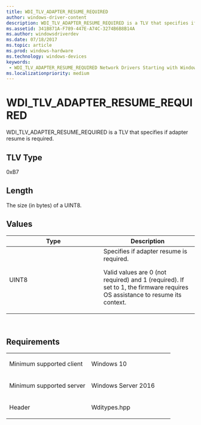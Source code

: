 ```yaml
---
title: WDI_TLV_ADAPTER_RESUME_REQUIRED
author: windows-driver-content
description: WDI_TLV_ADAPTER_RESUME_REQUIRED is a TLV that specifies if adapter resume is required.
ms.assetid: 341B871A-F789-447E-A74C-3274B6B8B14A
ms.author: windowsdriverdev 
ms.date: 07/18/2017 
ms.topic: article 
ms.prod: windows-hardware 
ms.technology: windows-devices 
keywords:
 - WDI_TLV_ADAPTER_RESUME_REQUIRED Network Drivers Starting with Windows Vista
ms.localizationpriority: medium
---
```


# WDI\_TLV\_ADAPTER\_RESUME\_REQUIRED


WDI\_TLV\_ADAPTER\_RESUME\_REQUIRED is a TLV that specifies if adapter resume is required.

## TLV Type


0xB7

## Length


The size (in bytes) of a UINT8.

## Values


<table>
<colgroup>
<col width="50%" />
<col width="50%" />
</colgroup>
<thead>
<tr class="header">
<th>Type</th>
<th>Description</th>
</tr>
</thead>
<tbody>
<tr class="odd">
<td>UINT8</td>
<td>Specifies if adapter resume is required.
<p>Valid values are 0 (not required) and 1 (required). If set to 1, the firmware requires OS assistance to resume its context.</p></td>
</tr>
</tbody>
</table>

 

Requirements
------------

<table>
<colgroup>
<col width="50%" />
<col width="50%" />
</colgroup>
<tbody>
<tr class="odd">
<td><p>Minimum supported client</p></td>
<td><p>Windows 10</p></td>
</tr>
<tr class="even">
<td><p>Minimum supported server</p></td>
<td><p>Windows Server 2016</p></td>
</tr>
<tr class="odd">
<td><p>Header</p></td>
<td>Wditypes.hpp</td>
</tr>
</tbody>
</table>

 

 




